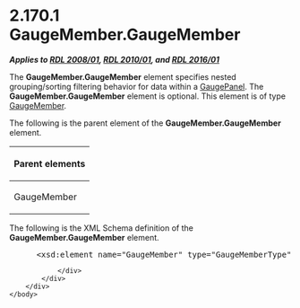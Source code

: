 <html dir="LTR" xmlns:mshelp="http://msdn.microsoft.com/mshelp" xmlns:ddue="http://ddue.schemas.microsoft.com/authoring/2003/5" xmlns:xlink="http://www.w3.org/1999/xlink" xmlns:tool="http://www.microsoft.com/tooltip">
    <head>
        <meta http-equiv="Content-Type" content="text/html; CHARSET=utf-8"></meta>
        <meta name="save" content="history"></meta>
        <title>2.170.1 GaugeMember.GaugeMember</title>
        <xml>
            <mshelp:toctitle title="2.170.1 GaugeMember.GaugeMember"></mshelp:toctitle>
            <mshelp:rltitle title="[MS-RDL]: GaugeMember.GaugeMember"></mshelp:rltitle>
            <mshelp:keyword index="A" term="ebae357a-fe7b-438c-8016-cd276f2ed0fc"></mshelp:keyword>
            <mshelp:attr name="DCSext.ContentType" value="open specification"></mshelp:attr>
            <mshelp:attr name="AssetID" value="ebae357a-fe7b-438c-8016-cd276f2ed0fc"></mshelp:attr>
            <mshelp:attr name="TopicType" value="kbRef"></mshelp:attr>
            <mshelp:attr name="DCSext.Title" value="[MS-RDL]: GaugeMember.GaugeMember" />
        </xml>
    </head>
    <body>
        <div id="header">
            <h1 class="heading">2.170.1 GaugeMember.GaugeMember</h1>
        </div>
        <div id="mainSection">
            <div id="mainBody">
                <div id="allHistory" class="saveHistory"></div>
                <div id="sectionSection0" class="section" name="collapseableSection">
                    

<p><b><i>Applies to </i></b><a href="1e855f94-4617-47e4-b89e-0856c6cb420f.htm"><b><i>RDL 2008/01</i></b></a><b><i>,
</i></b><a href="3428e690-a348-4ec7-8a6a-8efb42d2cdee.htm"><b><i>RDL 2010/01</i></b></a><b><i>,
and </i></b><a href="52ce3983-2bfc-4e72-9359-42aaf5fe4509.htm"><b><i>RDL 2016/01</i></b></a></p>

<p>The <b>GaugeMember.GaugeMember</b> element specifies nested
grouping/sorting filtering behavior for data within a <a href="f01744d3-79fa-4f30-94bf-a1ffa6bde2ac.htm">GaugePanel</a>. The <b>GaugeMember.GaugeMember</b>
element is optional. This element is of type <a href="e485650a-3f04-46e8-8c24-5bfff2aa365b.htm">GaugeMember</a>.</p>

<p>The following is the parent element of the <b>GaugeMember.GaugeMember</b>
element.</p>

<table>
 <thead>
  <tr>
   <th>
   <p>Parent elements</p>
   </th>
  </tr>
 </thead>
 <tr>
  <td>
  <p>GaugeMember</p>
  </td>
 </tr>
</table>

<p>The following is the XML Schema definition of the <b>GaugeMember.GaugeMember</b>
element.</p>

<dl>
<dd>
<div><pre> &lt;xsd:element name=&quot;GaugeMember&quot; type=&quot;GaugeMemberType&quot; minOccurs=&quot;0&quot;&gt;
</pre></div>
</dd></dl>


                </div>
            </div>
        </div>
    </body>
</html>